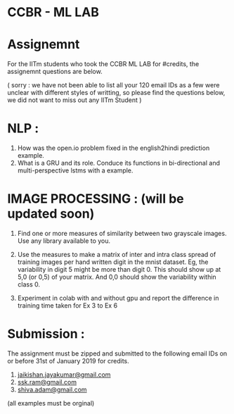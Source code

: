 # CCBR - ML LAB

# Assignemnt 

For the IITm students who took the CCBR ML LAB for #credits, the assignemnt questions are below.

( sorry : we have not been able to list all your 120 email IDs as a few were unclear with different styles of writting, 
so please find the questions below, we did not want to miss out any IITm Student )


# NLP :

1. How was the open.io problem fixed in the english2hindi prediction example.
2. What is a GRU and its role. Conduce its functions in bi-directional and multi-perspective lstms with a example.

# IMAGE PROCESSING : (will be updated soon)

1. Find one or more measures of similarity between two grayscale  images. Use any library available to you.

2. Use the measures to make a matrix of inter and intra class spread of training images per hand written digit in the mnist dataset. Eg, the variability in digit 5 might be more than digit 0. This should show up at 5,0 (or 0,5) of your matrix. And 0,0 should show the variability within class 0.

3. Experiment in colab with and without gpu and report the difference in training time taken for Ex 3 to Ex 6

# Submission :

The assignment must be zipped and submitted to the following email IDs on or before 31st of January 2019 for credits.

1. jaikishan.jayakumar@gmail.com
2. ssk.ram@gmail.com
3. shiva.adam@gmail.com


(all examples must be orginal)

